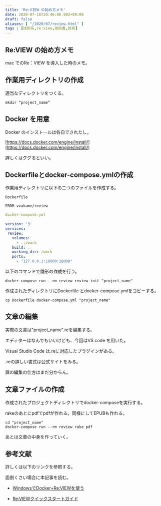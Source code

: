 ```yaml
---
title: 'Re:VIEW の始め方メモ'
date: 2020-07-16T20:46:00.002+09:00
draft: false
aliases: [ "/2020/07/review.html" ]
tags : [技術系,re:view,技術書,技術]
---
```


## Re:VIEW の始め方メモ

mac でのRe：VIEW を導入した時のメモ。


## 作業用ディレクトリの作成


適当なディレクトリをつくる。

```
mkdir “project_name”
```

## Docker を用意

Docker のインストールは各自でされたし。

[https://docs.docker.com/engine/install/](https://docs.docker.com/engine/install/)

詳しくはググるといい。

## Dockerfileとdocker-compose.ymlの作成

作業用ディレクトリに以下の二つのファイルを作成する。

```
Dockerfile  
  
FROM vvakame/review
```

```yml
docker-compose.yml  
  
version: '3'  
services:  
 review:  
   volumes:  
     - .:/work  
   build: .  
   working_dir: /work  
   ports:  
     - "127.0.0.1:18000:18000"
```

以下のコマンドで雛形の作成を行う。

```
docker-compose run --rm review review-init "project_name"
```

作成されたディレクトリにDockerfile とdocker-compose.ymlをコピーする。

```
cp Dockerfile docker-compose.yml "project_name"
```

## 文章の編集

実際の文書は"project\_name".reを編集する。

エディターはなんでもいいけども、今回はVS code を用いた。

Visual Studio Code は.reに対応したプラグインがある。

.reの詳しい書式は公式サイトをみる。

扉の編集の仕方はまだ分からん。

## 文章ファイルの作成

作成されたプロジェクトディレクトリでdocker-composeを実行する。

rakeのあとにpdfでpdfが作れる。同様にしてEPUBも作れる。

```
cd "project_name"  
docker-compose run --rm review rake pdf
```

あとは文章の中身を作っていく。

## 参考文献
詳しくは以下のリンクを参照する。

面倒くさい場合に本記事を読む。

*   [WindowsでDocker+Re:VIEWを使う](https://github.com/vvakame/docker-review/blob/master/doc/windows-review.md)
    
*   [Re:VIEWクイックスタートガイド](https://github.com/kmuto/review/blob/master/doc/quickstart.ja.md)
    
